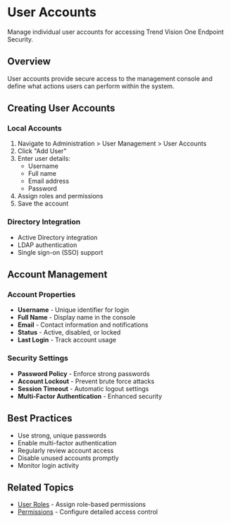 # User Accounts

Manage individual user accounts for accessing Trend Vision One Endpoint Security.

## Overview

User accounts provide secure access to the management console and define what actions users can perform within the system.

## Creating User Accounts

### Local Accounts
1. Navigate to Administration > User Management > User Accounts
2. Click "Add User"
3. Enter user details:
   - Username
   - Full name
   - Email address
   - Password
4. Assign roles and permissions
5. Save the account

### Directory Integration
- Active Directory integration
- LDAP authentication
- Single sign-on (SSO) support

## Account Management

### Account Properties
- **Username** - Unique identifier for login
- **Full Name** - Display name in the console
- **Email** - Contact information and notifications
- **Status** - Active, disabled, or locked
- **Last Login** - Track account usage

### Security Settings
- **Password Policy** - Enforce strong passwords
- **Account Lockout** - Prevent brute force attacks
- **Session Timeout** - Automatic logout settings
- **Multi-Factor Authentication** - Enhanced security

## Best Practices

- Use strong, unique passwords
- Enable multi-factor authentication
- Regularly review account access
- Disable unused accounts promptly
- Monitor login activity

## Related Topics

- [User Roles](./user-roles) - Assign role-based permissions
- [Permissions](./permissions) - Configure detailed access control